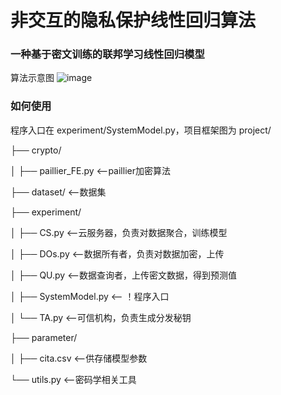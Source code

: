 # 非交互的隐私保护线性回归算法

### 一种基于密文训练的联邦学习线性回归模型
算法示意图
![image](https://github.com/user-attachments/assets/bf898dd2-ac5e-4ad3-bd38-4e797ac1a583)


### 如何使用
程序入口在 experiment/SystemModel.py，项目框架图为
project/

├── crypto/

│   ├── paillier_FE.py    <--paillier加密算法

├── dataset/              <--数据集

├── experiment/

│   ├── CS.py             <--云服务器，负责对数据聚合，训练模型

│   ├── DOs.py             <--数据所有者，负责对数据加密，上传

│   ├── QU.py             <--数据查询者，上传密文数据，得到预测值

│   ├── SystemModel.py     <-- ！程序入口

│   └── TA.py             <--可信机构，负责生成分发秘钥

├── parameter/

│   ├── cita.csv         <--供存储模型参数

└── utils.py             <--密码学相关工具
